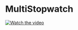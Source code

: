 # MultiStopwatch


[![Watch the video](https://user-images.githubusercontent.com/52860350/113831506-f911bb00-9787-11eb-9971-59fad486de3c.png)](https://user-images.githubusercontent.com/52860350/113829464-d2528500-9785-11eb-93ff-1320a09ce037.mp4)
